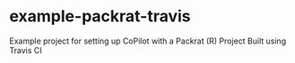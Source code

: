 # example-packrat-travis
Example project for setting up CoPilot with a Packrat (R) Project Built using Travis CI
